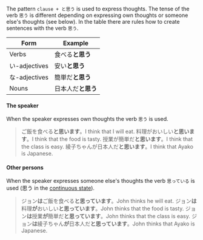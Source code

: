 The pattern `clause + と思う` is used to express thoughts. The tense of the verb `思う` is different depending on expressing own thoughts or someone else's thoughts (see below). In the table there are rules how to create sentences with the verb `思う`.

|Form|Example|
|-|-|
|Verbs|食べる**と思う**|
|い-adjectives|安い**と思う**|
|な-adjectives|簡単だ**と思う**|
|Nouns|日本人だ**と思う**|

#### The speaker
When the speaker expresses own thoughts the verb `思う` is used.

>ご飯を食べる**と思います**。I think that I will eat.
>料理がおいしい**と思います**。I think that the food is tasty.
>授業が簡単だ**と思います**。I think that the class is easy.
>綾子ちゃんが日本人だ**と思います**。I think that Ayako is Japanese.

#### Other persons
When the speaker expresses someone else's thoughts the verb `思っている` is used (思う in the [continuous state](44)).

>ジョン**は**ご飯を食べる**と思っています**。John thinks he will eat.
>ジョン**は**料理**が**おいしい**と思っています**。John thinks that the food is tasty.
>ジョン**は**授業**が**簡単だ**と思っています**。John thinks that the class is easy.
>ジョン**は**綾子ちゃん**が**日本人だ**と思っています**。John thinks that Ayako is Japanese.